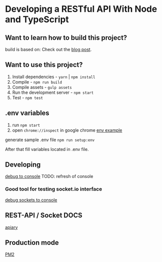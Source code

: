 # Developing a RESTful API With Node and TypeScript

## Want to learn how to build this project?
build is based on:
Check out the [blog post](http://mherman.org/blog/2016/11/05/developing-a-restful-api-with-node-and-typescript/#.WB3zyeErJE4).

## Want to use this project?
1. Install dependencies - `yarn` | `npm install`
1. Compile - `npm run build`
1. Compile assets - `gulp assets`
1. Run the development server - `npm start`
1. Test - `npm test`

## .env variables
1. run `npm start`
2. open `chrome://inspect` in google chrome
[env example](https://medium.com/@rafaelvidaurre/managing-environment-variables-in-node-js-2cb45a55195f)

generate sample .env file
`npm run setup:env`

After that fill variables located in .env file.

## Developing
[debug to console](https://medium.com/@paul_irish/debugging-node-js-nightlies-with-chrome-devtools-7c4a1b95ae27)
TODO: refresh of console

### Good tool for testing socket.io interface
[debug sockets to console](http://amritb.github.io/socketio-client-tool/)

## REST-API / Socket DOCS
[apiary](https://apiary.io/)

## Production mode
[PM2](http://pm2.keymetrics.io/)
